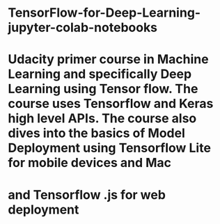 # TensorFlow-for-Deep-Learning-jupyter-colab-notebooks
# Udacity primer course in Machine Learning and specifically Deep Learning using Tensor flow. The course uses Tensorflow and Keras high level APIs. The course also dives into the basics of Model Deployment using Tensorflow Lite for mobile devices and Mac 
# and Tensorflow .js for web deployment
